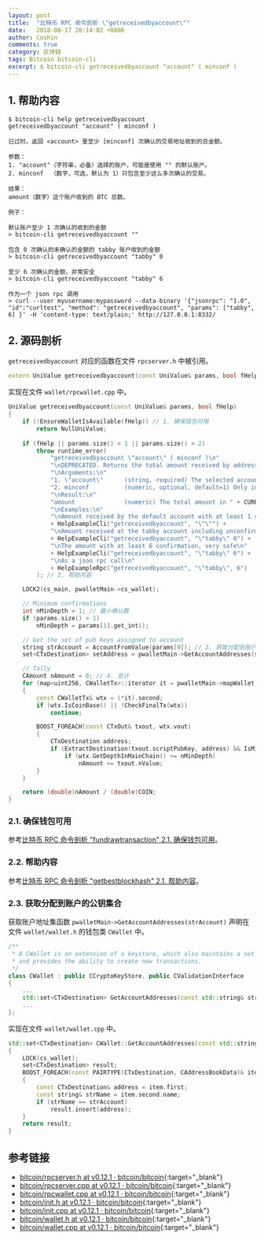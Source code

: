 ```yaml
---
layout: post
title:  "比特币 RPC 命令剖析 \"getreceivedbyaccount\""
date:   2018-08-17 20:14:02 +0800
author: Coshin
comments: true
category: 区块链
tags: Bitcoin bitcoin-cli
excerpt: $ bitcoin-cli getreceivedbyaccount "account" ( minconf )
---
```

## 1. 帮助内容

```shell
$ bitcoin-cli help getreceivedbyaccount
getreceivedbyaccount "account" ( minconf )

已过时。返回 <account> 里至少 [minconf] 次确认的交易地址收到的总金额。

参数：
1. "account"（字符串，必备）选择的账户，可能是使用 "" 的默认账户。
2. minconf  （数字，可选，默认为 1）只包含至少这么多次确认的交易。

结果：
amount（数字）这个账户收到的 BTC 总数。

例子：

默认账户至少 1 次确认的收到的金额
> bitcoin-cli getreceivedbyaccount ""

包含 0 次确认的未确认的金额的 tabby 账户收到的金额
> bitcoin-cli getreceivedbyaccount "tabby" 0

至少 6 次确认的金额，非常安全
> bitcoin-cli getreceivedbyaccount "tabby" 6

作为一个 json rpc 调用
> curl --user myusername:mypassword --data-binary '{"jsonrpc": "1.0", "id":"curltest", "method": "getreceivedbyaccount", "params": ["tabby", 6] }' -H 'content-type: text/plain;' http://127.0.0.1:8332/
```

## 2. 源码剖析

`getreceivedbyaccount` 对应的函数在文件 `rpcserver.h` 中被引用。

```cpp
extern UniValue getreceivedbyaccount(const UniValue& params, bool fHelp);
```

实现在文件 `wallet/rpcwallet.cpp` 中。

```cpp
UniValue getreceivedbyaccount(const UniValue& params, bool fHelp)
{
    if (!EnsureWalletIsAvailable(fHelp)) // 1. 确保钱包可用
        return NullUniValue;
    
    if (fHelp || params.size() < 1 || params.size() > 2)
        throw runtime_error(
            "getreceivedbyaccount \"account\" ( minconf )\n"
            "\nDEPRECATED. Returns the total amount received by addresses with <account> in transactions with at least [minconf] confirmations.\n"
            "\nArguments:\n"
            "1. \"account\"      (string, required) The selected account, may be the default account using \"\".\n"
            "2. minconf          (numeric, optional, default=1) Only include transactions confirmed at least this many times.\n"
            "\nResult:\n"
            "amount              (numeric) The total amount in " + CURRENCY_UNIT + " received for this account.\n"
            "\nExamples:\n"
            "\nAmount received by the default account with at least 1 confirmation\n"
            + HelpExampleCli("getreceivedbyaccount", "\"\"") +
            "\nAmount received at the tabby account including unconfirmed amounts with zero confirmations\n"
            + HelpExampleCli("getreceivedbyaccount", "\"tabby\" 0") +
            "\nThe amount with at least 6 confirmation, very safe\n"
            + HelpExampleCli("getreceivedbyaccount", "\"tabby\" 6") +
            "\nAs a json rpc call\n"
            + HelpExampleRpc("getreceivedbyaccount", "\"tabby\", 6")
        ); // 2. 帮助内容

    LOCK2(cs_main, pwalletMain->cs_wallet);

    // Minimum confirmations
    int nMinDepth = 1; // 最小确认数
    if (params.size() > 1)
        nMinDepth = params[1].get_int();

    // Get the set of pub keys assigned to account
    string strAccount = AccountFromValue(params[0]); // 3. 获取分配到账户的公钥集合
    set<CTxDestination> setAddress = pwalletMain->GetAccountAddresses(strAccount);

    // Tally
    CAmount nAmount = 0; // 4. 总计
    for (map<uint256, CWalletTx>::iterator it = pwalletMain->mapWallet.begin(); it != pwalletMain->mapWallet.end(); ++it)
    {
        const CWalletTx& wtx = (*it).second;
        if (wtx.IsCoinBase() || !CheckFinalTx(wtx))
            continue;

        BOOST_FOREACH(const CTxOut& txout, wtx.vout)
        {
            CTxDestination address;
            if (ExtractDestination(txout.scriptPubKey, address) && IsMine(*pwalletMain, address) && setAddress.count(address))
                if (wtx.GetDepthInMainChain() >= nMinDepth)
                    nAmount += txout.nValue;
        }
    }

    return (double)nAmount / (double)COIN;
}
```

### 2.1. 确保钱包可用

参考[比特币 RPC 命令剖析 "fundrawtransaction" 2.1. 确保钱包可用](/blog/2018/07/bitcoin-rpc-command-fundrawtransaction.html#21-确保钱包可用)。

### 2.2. 帮助内容

参考[比特币 RPC 命令剖析 "getbestblockhash" 2.1. 帮助内容](/blog/2018/05/bitcoin-rpc-command-getbestblockhash.html#21-帮助内容)。

### 2.3. 获取分配到账户的公钥集合

获取账户地址集函数 `pwalletMain->GetAccountAddresses(strAccount)` 声明在文件 `wallet/wallet.h` 的钱包类 `CWallet` 中。

```cpp
/** 
 * A CWallet is an extension of a keystore, which also maintains a set of transactions and balances,
 * and provides the ability to create new transactions.
 */
class CWallet : public CCryptoKeyStore, public CValidationInterface
{
    ...
    std::set<CTxDestination> GetAccountAddresses(const std::string& strAccount) const;
    ...
};
```

实现在文件 `wallet/wallet.cpp` 中。

```cpp
std::set<CTxDestination> CWallet::GetAccountAddresses(const std::string& strAccount) const
{
    LOCK(cs_wallet);
    set<CTxDestination> result;
    BOOST_FOREACH(const PAIRTYPE(CTxDestination, CAddressBookData)& item, mapAddressBook)
    {
        const CTxDestination& address = item.first;
        const string& strName = item.second.name;
        if (strName == strAccount)
            result.insert(address);
    }
    return result;
}
```

## 参考链接

* [bitcoin/rpcserver.h at v0.12.1 · bitcoin/bitcoin](https://github.com/bitcoin/bitcoin/blob/v0.12.1/src/rpcserver.h){:target="_blank"}
* [bitcoin/rpcserver.cpp at v0.12.1 · bitcoin/bitcoin](https://github.com/bitcoin/bitcoin/blob/v0.12.1/src/rpcserver.cpp){:target="_blank"}
* [bitcoin/rpcwallet.cpp at v0.12.1 · bitcoin/bitcoin](https://github.com/bitcoin/bitcoin/blob/v0.12.1/src/wallet/rpcwallet.cpp){:target="_blank"}
* [bitcoin/init.h at v0.12.1 · bitcoin/bitcoin](https://github.com/bitcoin/bitcoin/blob/v0.12.1/src/init.h){:target="_blank"}
* [bitcoin/init.cpp at v0.12.1 · bitcoin/bitcoin](https://github.com/bitcoin/bitcoin/blob/v0.12.1/src/init.cpp){:target="_blank"}
* [bitcoin/wallet.h at v0.12.1 · bitcoin/bitcoin](https://github.com/bitcoin/bitcoin/blob/v0.12.1/src/wallet/wallet.h){:target="_blank"}
* [bitcoin/wallet.cpp at v0.12.1 · bitcoin/bitcoin](https://github.com/bitcoin/bitcoin/blob/v0.12.1/src/wallet/wallet.cpp){:target="_blank"}
